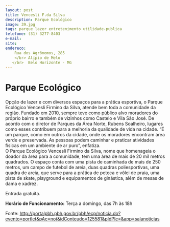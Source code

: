 ```yaml
---
layout: post
title: Vencesli F.da Silva
description: Parque Ecológico
image: 39.jpg
tags: parque lazer entretenimento utilidade-publica
telefone: (31) 3277-8403
e-mail:   
site: 
endereco: 
    Rua dos Agrônomos, 285 
    </br> Alípio de Melo
   </br>  Belo Horizonte - MG
---
```


# Parque Ecológico 

Opção de lazer e com diversos espaços para a prática esportiva, o Parque Ecológico Vencesli Firmino da Silva, 
atende bem toda a comunidade da região. 
Fundado em 2010, sempre teve como público alvo moradores do próprio bairro e também de vizinhos como Castelo e Vila São José.
De acordo com o diretor de Parques da Área Norte, Rubens Soalheiro, lugares como esses contribuem para a melhoria da qualidade 
de vida na cidade. “É um parque, como em outros da cidade, onde os moradores encontram área verde e preservada. 
As pessoas podem caminhar e praticar atividades físicas em um ambiente de ar puro”, enfatiza.   
O Parque Ecológico Vencesli Firmino da Silva, nome que homenageia o doador da área para a comunidade, 
tem uma área de mais de 20 mil metros quadrados. O espaço conta com uma pista de caminhada de mais de 250 metros, 
um campo de futebol de areia, duas quadras poliesportivas, uma quadra de areia, que serve para a prática de peteca 
e vôlei de praia, uma pista de skate, playground e equipamentos de ginástica, além de mesas de dama e xadrez.  

Entrada gratuita.

**Horário de Funcionamento:**
Terça a domingo, das 7h às 18h  

Fonte: http://portalpbh.pbh.gov.br/pbh/ecp/noticia.do?evento=portlet&pAc=not&idConteudo=125581&pIdPlc=&app=salanoticias




